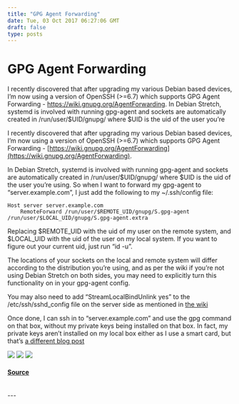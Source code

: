 ```yaml
---
title: "GPG Agent Forwarding"
date: Tue, 03 Oct 2017 06:27:06 GMT
draft: false
type: posts
---
```

# GPG Agent Forwarding





I recently discovered that after upgrading my various Debian based devices, I’m now using a version of OpenSSH (&gt;=6.7) which supports GPG Agent Forwarding - https://wiki.gnupg.org/AgentForwarding. In Debian Stretch, systemd is involved with running gpg-agent and sockets are automatically created in /run/user/$UID/gnupg/ where $UID is the uid of the user you’re

I recently discovered that after upgrading my various Debian based devices, I’m now using a version of OpenSSH (>=6.7) which supports GPG Agent Forwarding - [https://wiki.gnupg.org/AgentForwarding](https://wiki.gnupg.org/AgentForwarding).

In Debian Stretch, systemd is involved with running gpg-agent and sockets are automatically created in /run/user/$UID/gnupg/ where $UID is the uid of the user you’re using. So when I want to forward my gpg-agent to “server.example.com”, I just add the following to my ~/.ssh/config file:

```
Host server server.example.com
    RemoteForward /run/user/$REMOTE_UID/gnupg/S.gpg-agent /run/user/$LOCAL_UID/gnupg/S.gpg-agent.extra
```

Replacing $REMOTE\_UID with the uid of my user on the remote system, and $LOCAL\_UID with the uid of the user on my local system. If you want to figure out your current uid, just run “id -u”.

The locations of your sockets on the local and remote system will differ according to the distribution you’re using, and as per the wiki if you’re not using Debian Stretch on both sides, you may need to explicitly turn this functionality on in your gpg-agent config.

You may also need to add “StreamLocalBindUnlink yes” to the /etc/ssh/sshd\_config file on the server side as mentioned in [the wiki](https://wiki.gnupg.org/AgentForwarding)

Once done, I can ssh in to “server.example.com” and use the gpg command on that box, without my private keys being installed on that box. In fact, my private keys aren’t installed on my local box either as I use a smart card, but that’s [a different blog post](https://www.grepular.com/blog/)

[![](https://www.grepular.com/images/amazon/pgp_and_gpg.jpg)](https://www.grepular.com/redir?key=amazon_pgp_and_gpg "PGP & GPG: Email for the Practical Paranoid") [![](https://www.grepular.com/images/amazon/web_application_hackers_handbook.jpg)](https://www.grepular.com/redir?key=amazon_web_application_hackers_handbook "The Web Application Hackers Handbook") [![](https://www.grepular.com/images/amazon/schneier.jpg)](https://www.grepular.com/redir?key=amazon_schneier "Schneier on Security")

#### [Source](https://www.grepular.com/GPG_Agent_Forwarding)

<br/>
---
